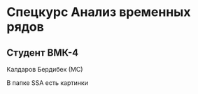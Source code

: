 # Спецкурс Анализ временных рядов

## Студент ВМК-4

Калдаров Бердибек (МС)

В папке SSA есть картинки
